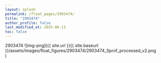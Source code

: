 ```yaml
---
layout: splash
permalink: /float_pages/2903474/
title: "2903474"
author_profile: false
last_modified_at: 2025-06-13
toc: false
---
```

 
2903474
![img-png]({{ site.url }}{{ site.baseurl }}/assets/images/float_figures/2903474/2903474_Sprof_processed_v2.png)